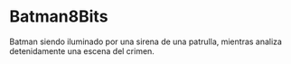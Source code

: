 # Batman8Bits
Batman siendo iluminado por una sirena de una patrulla, mientras analiza detenidamente una escena del crimen. 
